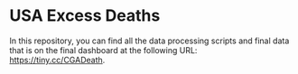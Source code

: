 # USA Excess Deaths
In this repository, you can find all the data processing scripts and final data that is on the final dashboard at the following URL: https://tiny.cc/CGADeath.
